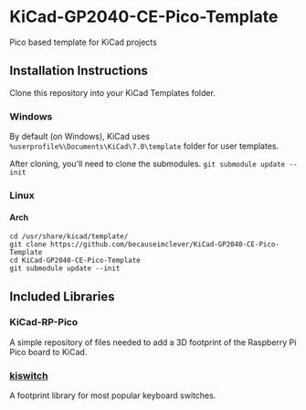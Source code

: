 # KiCad-GP2040-CE-Pico-Template
Pico based template for KiCad projects

## Installation Instructions
Clone this repository into your KiCad Templates folder. 

### Windows

By default (on Windows), KiCad uses `%userprofile%\Documents\KiCad\7.0\template` folder for user templates.

After cloning, you'll need to clone the submodules. `git submodule update --init`

### Linux

#### Arch

```
cd /usr/share/kicad/template/
git clone https://github.com/becauseimclever/KiCad-GP2040-CE-Pico-Template
cd KiCad-GP2040-CE-Pico-Template
git submodule update --init
```

## Included Libraries

### KiCad-RP-Pico

A simple repository of files needed to add a 3D footprint of the Raspberry Pi Pico board to KiCad.

### [kiswitch](https://github.com/kiswitch/kiswitch)

A footprint library for most popular keyboard switches. 